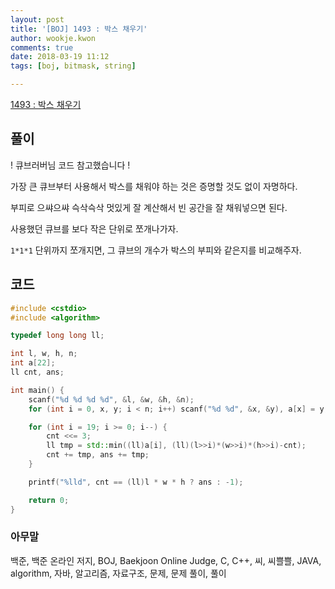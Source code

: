 ```yaml
---
layout: post
title: '[BOJ] 1493 : 박스 채우기'
author: wookje.kwon
comments: true
date: 2018-03-19 11:12
tags: [boj, bitmask, string]

---
```


[1493 : 박스 채우기](https://www.acmicpc.net/problem/1493)

## 풀이

! 큐브러버님 코드 참고했습니다 !

가장 큰 큐브부터 사용해서 박스를 채워야 하는 것은 증명할 것도 없이 자명하다.

부피로 으쌰으쌰 슥삭슥삭 멋있게 잘 계산해서 빈 공간을 잘 채워넣으면 된다.

사용했던 큐브를 보다 작은 단위로 쪼개나가자.

`1*1*1` 단위까지 쪼개지면, 그 큐브의 개수가 박스의 부피와 같은지를 비교해주자.

## 코드

```cpp
#include <cstdio>
#include <algorithm>

typedef long long ll;

int l, w, h, n;
int a[22];
ll cnt, ans;

int main() {
	scanf("%d %d %d %d", &l, &w, &h, &n);
	for (int i = 0, x, y; i < n; i++) scanf("%d %d", &x, &y), a[x] = y;

	for (int i = 19; i >= 0; i--) {
		cnt <<= 3;
		ll tmp = std::min((ll)a[i], (ll)(l>>i)*(w>>i)*(h>>i)-cnt);
		cnt += tmp, ans += tmp;
	}

	printf("%lld", cnt == (ll)l * w * h ? ans : -1);

	return 0;
}
```

### 아무말  
백준, 백준 온라인 저지, BOJ, Baekjoon Online Judge, C, C++, 씨, 씨쁠쁠, JAVA, algorithm, 자바, 알고리즘, 자료구조, 문제, 문제 풀이, 풀이

